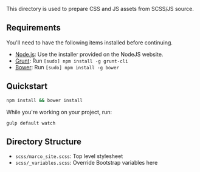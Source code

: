 This directory is used to prepare CSS and JS assets from SCSS/JS source.

## Requirements

You'll need to have the following items installed before continuing.

  * [Node.js](http://nodejs.org): Use the installer provided on the NodeJS website.
  * [Grunt](http://gruntjs.com/): Run `[sudo] npm install -g grunt-cli`
  * [Bower](http://bower.io): Run `[sudo] npm install -g bower`

## Quickstart

```bash
npm install && bower install
```

While you're working on your project, run:

`gulp default watch`

## Directory Structure

  * `scss/marco_site.scss`: Top level stylesheet
  * `scss/_variables.scss`: Override Bootstrap variables here
